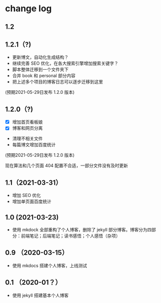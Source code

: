 # change log

## 1.2

## 1.2.1（?)

- 更新博文，自动化生成结构？
- 继续完善 SEO 优化，在各大搜索引擎增加搜索关键字？
- 脚本整体迁移到一个文件夹下
- 合并 book 和 personal 部分内容
- 把上述多个项目的博客日志可以逐步迁移到这里

(预期2021-05-29日发布 1.2.0 版本)

## 1.2.0（?)

- [x] 增加首页看板娘
- [x] 博客和网页分离
- 清理不相关文件
- 每篇博文增加百度统计

(预期2021-05-29日发布 1.2.0 版本)

现在算法和几个页面 404 配置不合适，一部分文件没有及时更新

## 1.1（2021-03-31）

- 增加 SEO 优化
- 增加单页面百度统计

## 1.0 (2021-03-23)

- 使用 mkdock 全部重构了个人博客，删除了 jekyll 部分博客。博客分为四部分：前端笔记；后端笔记；读书感悟；个人感悟（杂项）

## 0.9 （2020-03-15）

- 使用 mkdocs 搭建个人博客，上线测试

## 0.1 （2020-01？）

- 使用 jekyll 搭建基本个人博客
